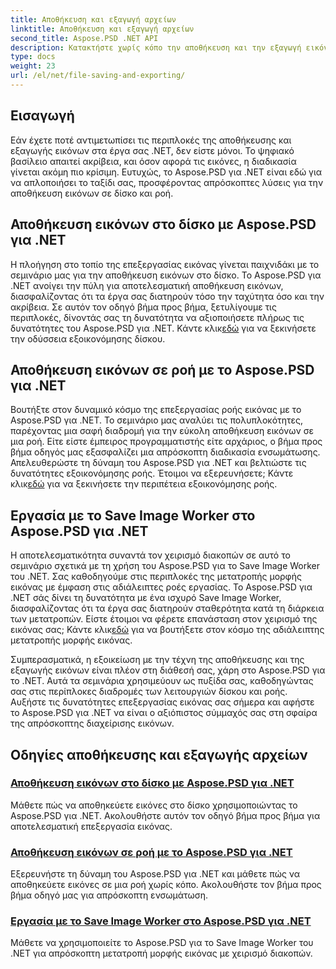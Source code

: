 ```yaml
---
title: Αποθήκευση και εξαγωγή αρχείων
linktitle: Αποθήκευση και εξαγωγή αρχείων
second_title: Aspose.PSD .NET API
description: Κατακτήστε χωρίς κόπο την αποθήκευση και την εξαγωγή εικόνων με το Aspose.PSD για .NET. Ακολουθήστε τα βήμα προς βήμα σεμινάρια για αποτελεσματικές λειτουργίες δίσκου και ροής.
type: docs
weight: 23
url: /el/net/file-saving-and-exporting/
---
```

## Εισαγωγή

Εάν έχετε ποτέ αντιμετωπίσει τις περιπλοκές της αποθήκευσης και εξαγωγής εικόνων στα έργα σας .NET, δεν είστε μόνοι. Το ψηφιακό βασίλειο απαιτεί ακρίβεια, και όσον αφορά τις εικόνες, η διαδικασία γίνεται ακόμη πιο κρίσιμη. Ευτυχώς, το Aspose.PSD για .NET είναι εδώ για να απλοποιήσει το ταξίδι σας, προσφέροντας απρόσκοπτες λύσεις για την αποθήκευση εικόνων σε δίσκο και ροή.

## Αποθήκευση εικόνων στο δίσκο με Aspose.PSD για .NET

 Η πλοήγηση στο τοπίο της επεξεργασίας εικόνας γίνεται παιχνιδάκι με το σεμινάριο μας για την αποθήκευση εικόνων στο δίσκο. Το Aspose.PSD για .NET ανοίγει την πύλη για αποτελεσματική αποθήκευση εικόνων, διασφαλίζοντας ότι τα έργα σας διατηρούν τόσο την ταχύτητα όσο και την ακρίβεια. Σε αυτόν τον οδηγό βήμα προς βήμα, ξετυλίγουμε τις περιπλοκές, δίνοντάς σας τη δυνατότητα να αξιοποιήσετε πλήρως τις δυνατότητες του Aspose.PSD για .NET. Κάντε κλικ[εδώ](./save-images-to-disk/) για να ξεκινήσετε την οδύσσεια εξοικονόμησης δίσκου.

## Αποθήκευση εικόνων σε ροή με το Aspose.PSD για .NET

Βουτήξτε στον δυναμικό κόσμο της επεξεργασίας ροής εικόνας με το Aspose.PSD για .NET. Το σεμινάριο μας αναλύει τις πολυπλοκότητες, παρέχοντας μια σαφή διαδρομή για την εύκολη αποθήκευση εικόνων σε μια ροή. Είτε είστε έμπειρος προγραμματιστής είτε αρχάριος, ο βήμα προς βήμα οδηγός μας εξασφαλίζει μια απρόσκοπτη διαδικασία ενσωμάτωσης. Απελευθερώστε τη δύναμη του Aspose.PSD για .NET και βελτιώστε τις δυνατότητες εξοικονόμησης ροής. Έτοιμοι να εξερευνήσετε; Κάντε κλικ[εδώ](./save-images-to-stream/) για να ξεκινήσετε την περιπέτεια εξοικονόμησης ροής.

## Εργασία με το Save Image Worker στο Aspose.PSD για .NET

 Η αποτελεσματικότητα συναντά τον χειρισμό διακοπών σε αυτό το σεμινάριο σχετικά με τη χρήση του Aspose.PSD για το Save Image Worker του .NET. Σας καθοδηγούμε στις περιπλοκές της μετατροπής μορφής εικόνας με έμφαση στις αδιάλειπτες ροές εργασίας. Το Aspose.PSD για .NET σάς δίνει τη δυνατότητα με ένα ισχυρό Save Image Worker, διασφαλίζοντας ότι τα έργα σας διατηρούν σταθερότητα κατά τη διάρκεια των μετατροπών. Είστε έτοιμοι να φέρετε επανάσταση στον χειρισμό της εικόνας σας; Κάντε κλικ[εδώ](./save-image-worker/) για να βουτήξετε στον κόσμο της αδιάλειπτης μετατροπής μορφής εικόνας.

Συμπερασματικά, η εξοικείωση με την τέχνη της αποθήκευσης και της εξαγωγής εικόνων είναι πλέον στη διάθεσή σας, χάρη στο Aspose.PSD για το .NET. Αυτά τα σεμινάρια χρησιμεύουν ως πυξίδα σας, καθοδηγώντας σας στις περίπλοκες διαδρομές των λειτουργιών δίσκου και ροής. Αυξήστε τις δυνατότητες επεξεργασίας εικόνας σας σήμερα και αφήστε το Aspose.PSD για .NET να είναι ο αξιόπιστος σύμμαχός σας στη σφαίρα της απρόσκοπτης διαχείρισης εικόνων.

## Οδηγίες αποθήκευσης και εξαγωγής αρχείων
### [Αποθήκευση εικόνων στο δίσκο με Aspose.PSD για .NET](./save-images-to-disk/)
Μάθετε πώς να αποθηκεύετε εικόνες στο δίσκο χρησιμοποιώντας το Aspose.PSD για .NET. Ακολουθήστε αυτόν τον οδηγό βήμα προς βήμα για αποτελεσματική επεξεργασία εικόνας.
### [Αποθήκευση εικόνων σε ροή με το Aspose.PSD για .NET](./save-images-to-stream/)
Εξερευνήστε τη δύναμη του Aspose.PSD για .NET και μάθετε πώς να αποθηκεύετε εικόνες σε μια ροή χωρίς κόπο. Ακολουθήστε τον βήμα προς βήμα οδηγό μας για απρόσκοπτη ενσωμάτωση.
### [Εργασία με το Save Image Worker στο Aspose.PSD για .NET](./save-image-worker/)
Μάθετε να χρησιμοποιείτε το Aspose.PSD για το Save Image Worker του .NET για απρόσκοπτη μετατροπή μορφής εικόνας με χειρισμό διακοπών.